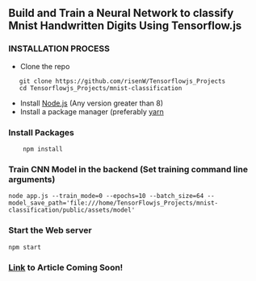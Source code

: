 ## Build and Train a Neural Network to classify Mnist Handwritten Digits Using Tensorflow.js

### INSTALLATION PROCESS

- Clone the repo

```
   git clone https://github.com/risenW/Tensorflowjs_Projects
   cd Tensorflowjs_Projects/mnist-classification
```

- Install [Node.js](https://nodejs.org/en/) (Any version greater than 8)
- Install a package manager (preferably [yarn](https://classic.yarnpkg.com/en/docs/install/#debian-stable)

### Install Packages

```
    npm install

```

### Train CNN Model in the backend (Set training command line arguments)

```
node app.js --train_mode=0 --epochs=10 --batch_size=64 --model_save_path='file:///home/TensorFlowjs_Projects/mnist-classification/public/assets/model'

```
### Start the Web server

```
npm start

```

### [Link]() to Article Coming Soon!
